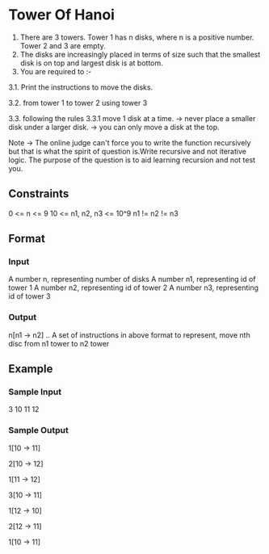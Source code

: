 # Tower Of Hanoi

1. There are 3 towers. Tower 1 has n disks, where n is a positive number. Tower 2 and 3 are empty. 
2. The disks are increasingly placed in terms of size such that the smallest disk is on top and largest disk is at bottom. 
3. You are required to :-
  
  3.1. Print the instructions to move the disks. 
  
  3.2. from tower 1 to tower 2 using tower 3 
  
  3.3. following the rules 3.3.1 move 1 disk at a time. 
  -> never place a smaller disk under a larger disk. 
  -> you can only move a disk at the top. 

Note -> The online judge can't force you to write the function recursively but that is what the spirit of question is.Write recursive and not iterative logic. The purpose of the question is to aid learning recursion and not test you.

## Constraints
0 <= n <= 9 10 <= n1, n2, n3 <= 10^9 n1 != n2 != n3

## Format
### Input
A number n, representing number of disks A number n1, representing id of tower 1 A number n2, representing id of tower 2 A number n3, representing id of tower 3

### Output
n[n1 -> n2] .. A set of instructions in above format to represent, move nth disc from n1 tower to n2 tower

## Example
### Sample Input
3
10
11
12

### Sample Output
1[10 -> 11]

2[10 -> 12]

1[11 -> 12]

3[10 -> 11]

1[12 -> 10]

2[12 -> 11]

1[10 -> 11]
